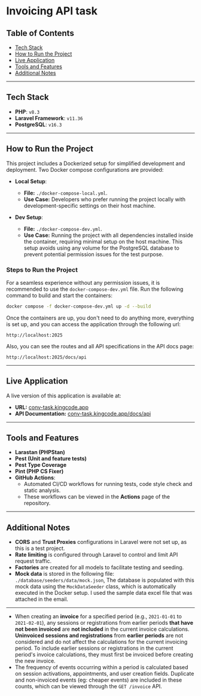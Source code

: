 # Invoicing API task

## Table of Contents

- [Tech Stack](#tech-stack)
- [How to Run the Project](#how-to-run-the-project)
- [Live Application](#live-application)
- [Tools and Features](#tools-and-features)
- [Additional Notes](#additional-notes)

---

## Tech Stack

- **PHP**: `v8.3`
- **Laravel Framework**: `v11.36`
- **PostgreSQL**: `v16.3`

---

## How to Run the Project

This project includes a Dockerized setup for simplified development and deployment. Two Docker compose configurations are provided:

- **Local Setup**:
    - **File:** `./docker-compose-local.yml`.
    - **Use Case:** Developers who prefer running the project locally with development-specific settings on their host machine.

- **Dev Setup**:
    - **File:** `./docker-compose-dev.yml`.
    - **Use Case:** Running the project with all dependencies installed inside the container, requiring minimal setup on the host machine. This setup avoids using any volume for the PostgreSQL database to prevent potential permission issues for the test purpose.

### Steps to Run the Project
For a seamless experience without any permission issues, it is recommended to use the `docker-compose-dev.yml` file. Run the following command to build and start the containers:
   ```bash
   docker compose -f docker-compose-dev.yml up -d --build
   ```
Once the containers are up, you don't need to do anything more, everything is set up, and you can access the application through the following url:
   ```
   http://localhost:2025
   ```
Also, you can see the routes and all API specifications in the API docs page:
   ```
   http://localhost:2025/docs/api
   ```

---

## Live Application

A live version of this application is available at:
- **URL:** [conv-task.kingcode.app](https://conv-task.kingcode.app)
- **API Documentation:** [conv-task.kingcode.app/docs/api](https://conv-task.kingcode.app/docs/api)

---

## Tools and Features

- **Larastan (PHPStan)**
- **Pest (Unit and feature tests)**
- **Pest Type Coverage**
- **Pint (PHP CS Fixer)**
- **GitHub Actions**:
    - Automated CI/CD workflows for running tests, code style check and static analysis.
    - These workflows can be viewed in the **Actions** page of the repository.

---

## Additional Notes
- **CORS** and **Trust Proxies** configurations in Laravel were not set up, as this is a test project.
- **Rate limiting** is configured through Laravel to control and limit API request traffic.
- **Factories** are created for all models to facilitate testing and seeding.
- **Mock data** is stored in the following file:
`./database/seeders/data/mock.json`, The database is populated with this mock data using the `MockDataSeeder` class, which is automatically executed in the Docker setup. I used the sample data excel file that was attached in the email.
---- 
- When creating an **invoice** for a specified period (e.g., `2021-01-01` to `2021-02-01`), any sessions or registrations from earlier periods **that have not been invoiced** are **not included** in the current invoice calculations. **Uninvoiced sessions and registrations** from **earlier periods** are not considered and do not affect the calculations for the current invoicing period. To include earlier sessions or registrations in the current period's invoice calculations, they must first be invoiced before creating the new invoice.
- The frequency of events occurring within a period is calculated based on session activations, appointments, and user creation fields. Duplicate and non-invoiced events (eg: cheaper events) are included in these counts, which can be viewed through the `GET /invoice` API.
